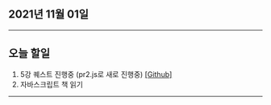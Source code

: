 
2021년 11월 01일
---

---

오늘 할일
----

1. 5강 퀘스트 진행중 (pr2.js로 새로 진행중) [[Github]](https://github.com/narupee/WebDevCurriculum/tree/master/Quest05/quest_1)
2. 자바스크립트 책 읽기

---